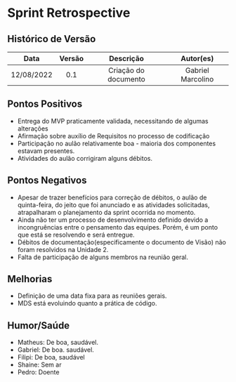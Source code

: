 # Sprint Retrospective 

## Histórico de Versão

|    Data    | Versão |      Descrição       |     Autor(es)     |
| :--------: | :----: | :------------------: | :---------------: |
| 12/08/2022 |  0.1   | Criação do documento | Gabriel Marcolino |

## Pontos Positivos

- Entrega do MVP praticamente validada, necessitando de algumas alterações
- Afirmação sobre auxílio de Requisitos no processo de codificação
- Participação no aulão relativamente boa - maioria dos componentes estavam presentes. 
- Atividades do aulão corrigiram alguns débitos. 

## Pontos Negativos

- Apesar de trazer benefícios para correção de débitos, o aulão de quinta-feira, do jeito que foi anunciado e as atividades solicitadas, atrapalharam o planejamento da sprint ocorrida no momento. 
- Ainda não ter um processo de desenvolvimento definido devido a incongruências entre o pensamento das equipes. Porém, é um ponto que está se resolvendo e será entregue. 
- Débitos de documentação(especificamente o documento de Visão) não foram resolvidos na Unidade 2. 
- Falta de participação de alguns membros na reunião geral. 

## Melhorias

- Definição de uma data fixa para as reuniões gerais. 
- MDS está evoluindo quanto a prática de código. 

## Humor/Saúde

- Matheus: De boa, saudável. 
- Gabriel: De boa. saudável.
- Filipi: De boa, saudável
- Shaine: Sem ar
- Pedro: Doente